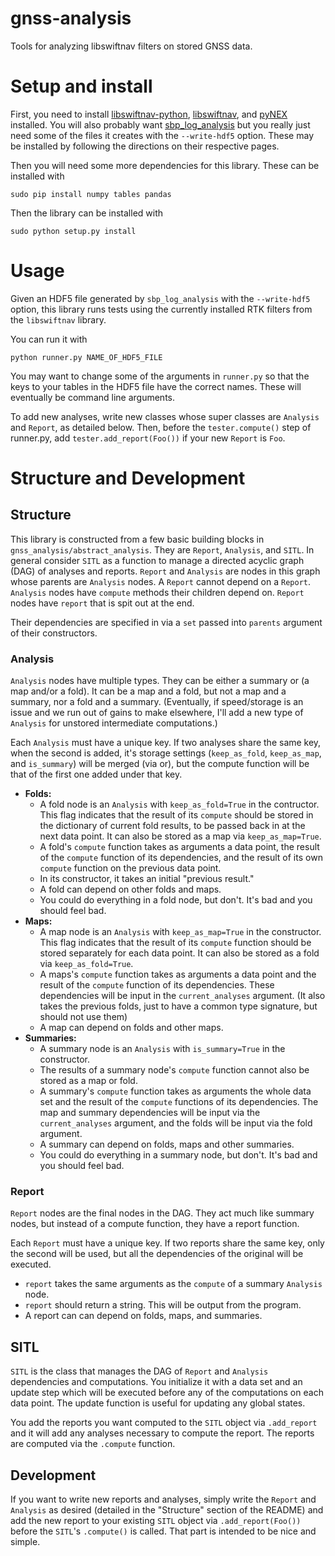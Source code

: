 # gnss-analysis

Tools for analyzing libswiftnav filters on stored GNSS data.

# Setup and install

First, you need to install [libswiftnav-python](https://github.com/swift-nav/libswiftnav-python/),
[libswiftnav](https://github.com/swift-nav/libswiftnav/), and
[pyNEX](https://github.com/swift-nav/pynex) installed. You will also probably
want [sbp_log_analysis](https://github.com/swift-nav/sbp_log_analysis) but you
really just need some of the files it creates with the `--write-hdf5` option.
These may be installed by following the directions on their respective pages.

Then you will need some more dependencies for this library. These can be
installed with

```shell
sudo pip install numpy tables pandas
```

Then the library can be installed with

```shell
sudo python setup.py install
```

# Usage

Given an HDF5 file generated by `sbp_log_analysis` with the `--write-hdf5`
option, this library runs tests using the currently installed RTK filters
from the `libswiftnav` library.

You can run it with

```shell
python runner.py NAME_OF_HDF5_FILE
```

You may want to change some of the arguments in `runner.py` so that the keys
to your tables in the HDF5 file have the correct names. These will eventually
be command line arguments.

To add new analyses, write new classes whose super classes are `Analysis` and
`Report`, as detailed below. Then, before the `tester.compute()` step of
runner.py, add `tester.add_report(Foo())` if your new `Report` is `Foo`.

# Structure and Development

## Structure

This library is constructed from a few basic building blocks in
`gnss_analysis/abstract_analysis`. They are `Report`, `Analysis`, and `SITL`.
In general consider `SITL` as a function to manage a directed acyclic graph
(DAG) of analyses and reports. `Report` and `Analysis` are nodes in this graph
whose parents are `Analysis` nodes. A `Report` cannot depend on a
`Report`. `Analysis` nodes have `compute` methods their children depend on.
`Report` nodes have `report` that is spit out at the end.

Their dependencies are specified in via a `set` passed into `parents` argument
of their constructors.

### Analysis

`Analysis` nodes have multiple types. They can be either a summary or
(a map and/or a fold). It can be a map and a fold, but not a map and a summary,
nor a fold and a summary. (Eventually, if speed/storage is an issue and we run
out of gains to make elsewhere, I'll add a new type of `Analysis` for unstored
intermediate computations.)

Each `Analysis` must have a unique key. If two analyses share the same key, when
the second is added, it's storage settings (`keep_as_fold`, `keep_as_map`, and
`is_summary`) will be merged (via or), but the compute function will be that of the
first one added under that key.

- **Folds:**
  - A fold node is an `Analysis` with `keep_as_fold=True` in the contructor.
This flag indicates that the result of its `compute` should be stored in the
dictionary of current fold results, to be passed back in at the next data
point. It can also be stored as a map via `keep_as_map=True`.
  - A fold's `compute` function takes as arguments a data point, the
result of the `compute` function of its dependencies, and the result of its
own `compute` function on the previous data point.
  - In its constructor, it takes an initial "previous result."
  - A fold can depend on other folds and maps.
  - You could do everything in a fold node, but don't. It's bad and you should
feel bad.
- **Maps:**
  - A map node is an `Analysis` with `keep_as_map=True` in the constructor.
This flag indicates that the result of its `compute` function should be stored
separately for each data point. It can also be stored as a fold via
`keep_as_fold=True`.
  - A maps's `compute` function takes as arguments a data point and the result
of the `compute` function of its dependencies. These dependencies will be input
in the `current_analyses` argument. (It also takes the previous folds, just to
have a common type signature, but should not use them)
  - A map can depend on folds and other maps.
- **Summaries:**
  - A summary node is an `Analysis` with `is_summary=True` in the constructor.
  - The results of a summary node's `compute` function cannot also be stored
as a map or fold.
  - A summary's `compute` function takes as arguments the whole data set and
the result of the `compute` functions of its dependencies. The map and summary
dependencies will be input via the `current_analyses` argument, and the folds
will be input via the fold argument.
  - A summary can depend on folds, maps and other summaries.
  - You could do everything in a summary node, but don't. It's bad and you should
feel bad.

### Report

`Report` nodes are the final nodes in the DAG. They act much like summary nodes,
but instead of a compute function, they have a report function.

Each `Report` must have a unique key. If two reports share the same key, only
the second will be used, but all the dependencies of the original will be
executed.

- `report` takes the same arguments as the `compute` of a summary `Analysis`
node.
- `report` should return a string. This will be output from the program.
- A report can can depend on folds, maps, and summaries.

## SITL

`SITL` is the class that manages the DAG of `Report` and `Analysis`
dependencies and computations. You initialize it with a data set and an update
step which will be executed before any of the computations on each data point.
The update function is useful for updating any global states.

You add the reports you want computed to the `SITL` object via `.add_report`
and it will add any analyses necessary to compute the report. The reports are
computed via the `.compute` function.

## Development

If you want to write new reports and analyses, simply write the `Report` and
`Analysis` as desired (detailed in the "Structure" section of the README)
and add the new report to your existing `SITL` object via `.add_report(Foo())`
before the `SITL`'s `.compute()` is called. That part is intended to be nice
and simple.